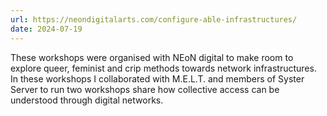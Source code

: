 ```yaml
---
url: https://neondigitalarts.com/configure-able-infrastructures/
date: 2024-07-19
---
```


These workshops were organised with NEoN digital to make room to explore queer, feminist and crip methods towards network infrastructures. In these workshops I collaborated with M.E.L.T. and members of Syster Server to run two workshops share how collective access can be understood through digital networks. 
